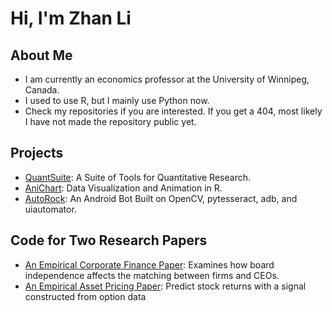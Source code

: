 <h1> Hi, I'm Zhan Li</h1>
<h2>About Me</h2>

- I am currently an economics professor at the University of Winnipeg, Canada.
- I used to use R, but I mainly  use Python now.
- Check my repositories if you are interested. If you get a 404, most likely I have not made the repository 
public yet.

<h2>Projects</h2>

- <a href ="https://github.com/Zhan-Li/QuantSuite" target= "_blank">QuantSuite</a>: A Suite of Tools for Quantitative Research.
- <a href ="https://github.com/Zhan-Li/AniChart" target= "_blank">AniChart</a>: Data Visualization and Animation in R.
- <a href ="https://github.com/Zhan-Li/AutoRock" target= "_blank">AutoRock</a>: An Android Bot Built on OpenCV, pytesseract, adb, and uiautomator.

<h2>Code for Two Research Papers</h2>

- <a href ="https://github.com/Zhan-Li/Python-Code-for-My-Empirical-Asset-Pricing-Paper" target= "_blank">An Empirical Corporate Finance Paper</a>: Examines how board independence affects the matching between firms and CEOs.
- <a href ="https://github.com/Zhan-Li/R-Code-for-My-Empirical-Corporate-Finance-Paper" target= "_blank">An Empirical Asset Pricing Paper</a>: Predict stock returns with a signal constructed from option data
